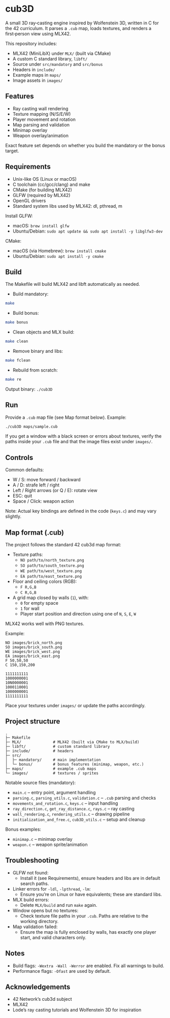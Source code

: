 # cub3D

A small 3D ray‑casting engine inspired by Wolfenstein 3D, written in C for the 42 curriculum. It parses a `.cub` map, loads textures, and renders a first‑person view using MLX42.

This repository includes:
- MLX42 (MiniLibX) under `MLX/` (built via CMake)
- A custom C standard library, `libft/`
- Source under `src/mandatory` and `src/bonus`
- Headers in `include/`
- Example maps in `maps/`
- Image assets in `images/`

## Features

- Ray casting wall rendering
- Texture mapping (N/S/E/W)
- Player movement and rotation
- Map parsing and validation
- Minimap overlay
- Weapon overlay/animation

Exact feature set depends on whether you build the mandatory or the bonus target.

## Requirements

- Unix-like OS (Linux or macOS)
- C toolchain (cc/gcc/clang) and make
- CMake (for building MLX42)
- GLFW (required by MLX42)
- OpenGL drivers
- Standard system libs used by MLX42: dl, pthread, m

Install GLFW:
- macOS: `brew install glfw`
- Ubuntu/Debian: `sudo apt update && sudo apt install -y libglfw3-dev`

CMake:
- macOS (via Homebrew): `brew install cmake`
- Ubuntu/Debian: `sudo apt install -y cmake`

## Build

The Makefile will build MLX42 and libft automatically as needed.

- Build mandatory:
```bash
make
```

- Build bonus:
```bash
make bonus
```

- Clean objects and MLX build:
```bash
make clean
```

- Remove binary and libs:
```bash
make fclean
```

- Rebuild from scratch:
```bash
make re
```

Output binary: `./cub3D`

## Run

Provide a `.cub` map file (see Map format below). Example:
```bash
./cub3D maps/sample.cub
```

If you get a window with a black screen or errors about textures, verify the paths inside your `.cub` file and that the image files exist under `images/`.

## Controls

Common defaults:
- W / S: move forward / backward
- A / D: strafe left / right
- Left / Right arrows (or Q / E): rotate view
- ESC: quit
- Space / Click: weapon action

Note: Actual key bindings are defined in the code (`keys.c`) and may vary slightly.

## Map format (.cub)

The project follows the standard 42 cub3d map format:

- Texture paths:
  - `NO path/to/north_texture.png`
  - `SO path/to/south_texture.png`
  - `WE path/to/west_texture.png`
  - `EA path/to/east_texture.png`
- Floor and ceiling colors (RGB):
  - `F R,G,B`
  - `C R,G,B`
- A grid map closed by walls (`1`), with:
  - `0` for empty space
  - `1` for wall
  - Player start position and direction using one of `N`, `S`, `E`, `W`

MLX42 works well with PNG textures.

Example:
```
NO images/brick_north.png
SO images/brick_south.png
WE images/brick_west.png
EA images/brick_east.png
F 50,50,50
C 150,150,200

1111111111
1000000001
10N0000001
1000110001
1000000001
1111111111
```

Place your textures under `images/` or update the paths accordingly.

## Project structure

```
.
├─ Makefile
├─ MLX/              # MLX42 (built via CMake to MLX/build)
├─ libft/            # custom standard library
├─ include/          # headers
├─ src/
│  ├─ mandatory/     # main implementation
│  └─ bonus/         # bonus features (minimap, weapon, etc.)
├─ maps/             # example .cub maps
└─ images/           # textures / sprites
```

Notable source files (mandatory):
- `main.c` – entry point, argument handling
- `parsing.c`, `parsing_utils.c`, `validation.c` – `.cub` parsing and checks
- `movements_and_rotation.c`, `keys.c` – input handling
- `ray_direction.c`, `get_ray_distance.c`, `rays.c` – ray casting
- `wall_rendering.c`, `rendering_utils.c` – drawing pipeline
- `initialization_and_free.c`, `cub3D_utils.c` – setup and cleanup

Bonus examples:
- `minimap.c` – minimap overlay
- `weapon.c` – weapon sprite/animation

## Troubleshooting

- GLFW not found:
  - Install it (see Requirements), ensure headers and libs are in default search paths.
- Linker errors for `-ldl`, `-lpthread`, `-lm`:
  - Ensure you’re on Linux or have equivalents; these are standard libs.
- MLX build errors:
  - Delete `MLX/build` and run `make` again.
- Window opens but no textures:
  - Check texture file paths in your `.cub`. Paths are relative to the working directory.
- Map validation failed:
  - Ensure the map is fully enclosed by walls, has exactly one player start, and valid characters only.

## Notes

- Build flags: `-Wextra -Wall -Werror` are enabled. Fix all warnings to build.
- Performance flags: `-Ofast` are used by default.

## Acknowledgements

- 42 Network’s cub3d subject
- MLX42
- Lode’s ray casting tutorials and Wolfenstein 3D for inspiration
